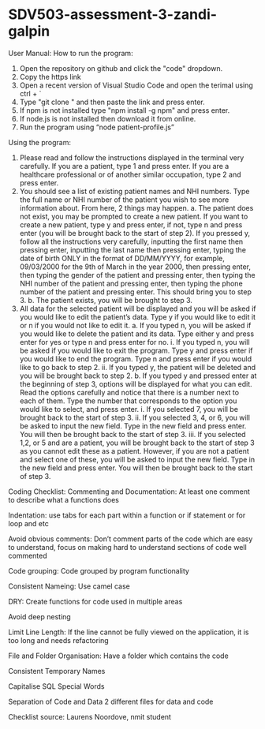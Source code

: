 # SDV503-assessment-3-zandi-galpin

User Manual:
How to run the program:
1. Open the repository on github and click the "code" dropdown.
2. Copy the https link
3. Open a recent version of Visual Studio Code and open the terimal using ctrl + `
4. Type "git clone " and then paste the link and press enter.
5. If npm is not installed type "npm install -g npm" and press enter.
6. If node.js is not installed then download it from online.
7.	Run the program using “node patient-profile.js”

Using the program:
1.	Please read and follow the instructions displayed in the terminal very carefully. If you are a patient, type 1 and press enter. If you are a healthcare professional or of another similar occupation, type 2 and press enter.
2.	You should see a list of existing patient names and NHI numbers. Type the full name or NHI number of the patient you wish to see more information about. From here, 2 things may happen.  a.	The patient does not exist, you may be prompted to create a new patient. If you want to create a new patient, type y and press enter, if not, type n and press enter (you will be brought back to the start of step 2). If you pressed y, follow all the instructions very carefully, inputting the first name then pressing enter, inputting the last name then pressing enter, typing the date of birth ONLY in the format of DD/MM/YYYY, for example, 09/03/2000 for the 9th of March in the year 2000, then pressing enter, then typing the gender of the patient and pressing enter, then typing the NHI number of the patient and pressing enter, then typing the phone number of the patient and pressing enter. This should bring you to step 3.
b.	The patient exists, you will be brought to step 3.
3.	All data for the selected patient will be displayed and you will be asked if you would like to edit the patient’s data. Type y if you would like to edit it or n if you would not like to edit it.
a.	If you typed n, you will be asked if you would like to delete the patient and its data. Type either y and press enter for yes or type n and press enter for no.
i.	If you typed n, you will be asked if you would like to exit the program. Type y and press enter if you would like to end the program. Type n and press enter if you would like to go back to step 2.
ii.	If you typed y, the patient will be deleted and you will be brought back to step 2.
b.	If you typed y and pressed enter at the beginning of step 3, options will be displayed for what you can edit. Read the options carefully and notice that there is a number next to each of them. Type the number that corresponds to the option you would like to select, and press enter.
i.	If you selected 7, you will be brought back to the start of step 3. 
ii.	If you selected 3, 4, or 6, you will be asked to input the new field. Type in the new field and press enter. You will then be brought back to the start of step 3.
iii.	If you selected 1,2, or 5 and are a patient, you will be brought back to the start of step 3 as you cannot edit these as a patient. However, if you are not a patient and select one of these, you will be asked to input the new field. Type in the new field and press enter. You will then be brought back to the start of step 3.






Coding Checklist:
Commenting and Documentation:
At least one comment to describe what a functions does
 
Indentation:
use tabs for each part within a function or if statement or for loop and etc
 
Avoid obvious comments:
Don’t comment parts of the code which are easy to understand, focus on making hard to understand sections of code well commented
 
Code grouping:
Code grouped by program functionality
 
Consistent Nameing:
Use camel case
 
DRY:
Create functions for code used in multiple areas
 
Avoid deep nesting
 
 
Limit Line Length:
If the line cannot be fully viewed on the application, it is too long and needs refactoring
 
File and Folder Organisation:
Have a folder which contains the code
 
Consistent Temporary Names
 
Capitalise SQL Special Words
 
Separation of Code and Data
2 different files for data and code
 
Checklist source: Laurens Noordove, nmit student
